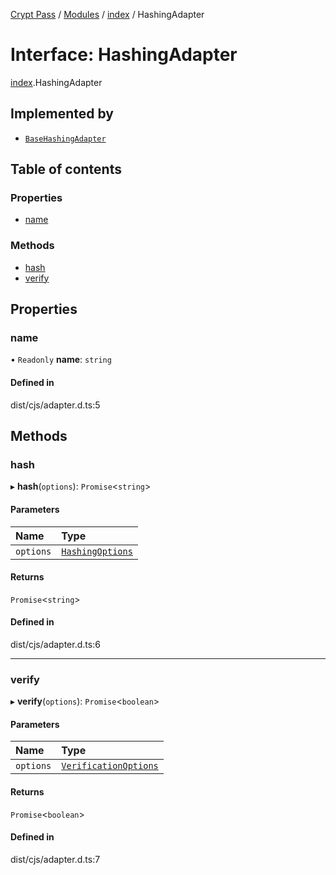 [Crypt Pass](../README.md) / [Modules](../modules.md) / [index](../modules/index.md) / HashingAdapter

# Interface: HashingAdapter

[index](../modules/index.md).HashingAdapter

## Implemented by

- [`BaseHashingAdapter`](../classes/index._internal_.BaseHashingAdapter.md)

## Table of contents

### Properties

- [name](index.HashingAdapter.md#name)

### Methods

- [hash](index.HashingAdapter.md#hash)
- [verify](index.HashingAdapter.md#verify)

## Properties

### name

• `Readonly` **name**: `string`

#### Defined in

dist/cjs/adapter.d.ts:5

## Methods

### hash

▸ **hash**(`options`): `Promise`<`string`\>

#### Parameters

| Name | Type |
| :------ | :------ |
| `options` | [`HashingOptions`](index.HashingOptions.md) |

#### Returns

`Promise`<`string`\>

#### Defined in

dist/cjs/adapter.d.ts:6

___

### verify

▸ **verify**(`options`): `Promise`<`boolean`\>

#### Parameters

| Name | Type |
| :------ | :------ |
| `options` | [`VerificationOptions`](index.VerificationOptions.md) |

#### Returns

`Promise`<`boolean`\>

#### Defined in

dist/cjs/adapter.d.ts:7

